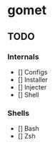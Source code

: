 # gomet

## TODO
### Internals
- [] Configs
- [] Installer
- [] Injecter
- [] Shell
### Shells
- [] Bash
- [] Zsh
